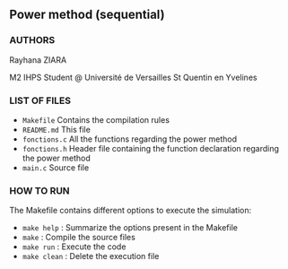 ## Power method (sequential)

### AUTHORS

Rayhana ZIARA

M2 IHPS Student @ Université de Versailles St Quentin en Yvelines

### LIST OF FILES

- `Makefile`      Contains the compilation rules
- `README.md`     This file
- `fonctions.c`   All the functions regarding the power method
- `fonctions.h`   Header file containing the function declaration
                  regarding the power method
- `main.c`        Source file

### HOW TO RUN

The Makefile contains different options to execute the simulation:
- `make help`  : Summarize the options present in the Makefile
- `make`       : Compile the source files
- `make run`   : Execute the code
- `make clean` : Delete the execution file

